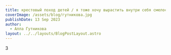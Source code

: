 ```yaml
---
title: крестовый поход детей / я тоже хочу вырастить внутри себя смелость
coverImage: /assets/blog/гутникова.jpg
publishDate: 13 Sep 2023
author:
  - Алла Гутникова
layout: ../../layouts/BlogPostLayout.astro
---
```

3